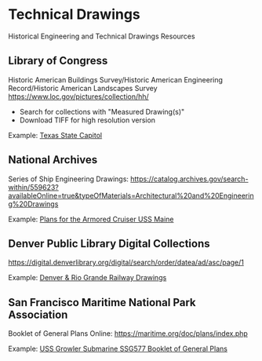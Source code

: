 # Technical Drawings
Historical Engineering and Technical Drawings Resources


## Library of Congress
Historic American Buildings Survey/Historic American Engineering Record/Historic American Landscapes Survey
https://www.loc.gov/pictures/collection/hh/

- Search for collections with "Measured Drawing(s)"
- Download TIFF for high resolution version

Example: [Texas State Capitol](https://www.loc.gov/pictures/search/?q=Drawing:%20tx0398&fi=number&op=PHRASE&va=exact&co%20=hh&st=gallery&sg%20=%20true)

## National Archives

Series of Ship Engineering Drawings:
https://catalog.archives.gov/search-within/559623?availableOnline=true&typeOfMaterials=Architectural%20and%20Engineering%20Drawings

Example: [Plans for the Armored Cruiser USS Maine](https://catalog.archives.gov/id/53484484)

## Denver Public Library Digital Collections
https://digital.denverlibrary.org/digital/search/order/datea/ad/asc/page/1

Example: [Denver & Rio Grande Railway Drawings](https://digital.denverlibrary.org/digital/collection/p16079coll29/search/searchterm/Denver%20and%20Rio%20Grande%20Railway%20Company./field/creato/mode/exact/conn/and)

## San Francisco Maritime National Park Association

Booklet of General Plans Online:
https://maritime.org/doc/plans/index.php

Example: [USS Growler Submarine SSG577 Booklet of General Plans](https://maritime.org/doc/plans/ssg577.pdf)

